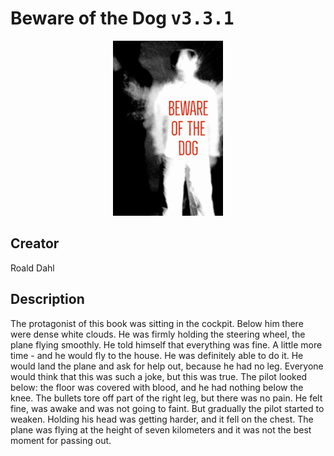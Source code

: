 
# Beware of the Dog <kbd>v3.3.1</kbd>

<center>
  <img src="./cover-1024.jpg"/>
</center>

## Creator
Roald Dahl

## Description
The protagonist of this book was sitting in the cockpit. Below him there were dense white clouds. He was firmly holding the steering wheel, the plane flying smoothly. He told himself that everything was fine. A little more time - and he would fly to the house. He was definitely able to do it. He would land the plane and ask for help out, because he had no leg. Everyone would think that this was such a joke, but this was true. The pilot looked below: the floor was covered with blood, and he had nothing below the knee. The bullets tore off part of the right leg, but there was no pain. He felt fine, was awake and was not going to faint. But gradually the pilot started to weaken. Holding his head was getting harder, and it fell on the chest. The plane was flying at the height of seven kilometers and it was not the best moment for passing out.
